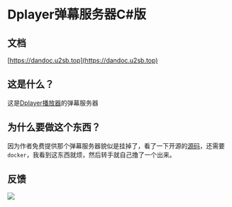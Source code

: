 # Dplayer弹幕服务器C#版

## 文档

[https://dandoc.u2sb.top](https://dandoc.u2sb.top)

## 这是什么？

这是[Dplayer播放器](https://github.com/MoePlayer/DPlayer)的弹幕服务器

## 为什么要做这个东西？

因为作者免费提供那个弹幕服务器貌似是挂掉了，看了一下开源的[源码](https://github.com/MoePlayer/DPlayer-node)，还需要`docker`，我看到这东西就烦，然后转手就自己撸了一个出来。

## 反馈

![](https://s2.ax1x.com/2020/02/14/1jAh1U.png)
